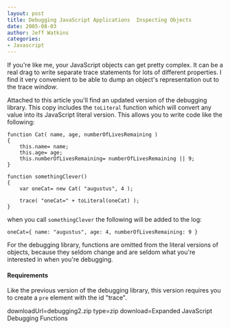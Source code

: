 ```yaml
---
layout: post
title: Debugging JavaScript Applications  Inspecting Objects
date: 2005-08-03
author: Jeff Watkins
categories:
- Javascript
---
```


If you're like me, your JavaScript objects can get pretty complex. It can be a real drag to write separate trace statements for lots of different properties. I find it very convenient to be able to dump an object's representation out to the trace *window*.
<!--more-->
Attached to this article you'll find an updated version of the debugging library. This copy includes the `toLiteral` function which will convert any value into its JavaScript literal version. This allows you to write code like the following:

	function Cat( name, age, numberOfLivesRemaining )
	{
		this.name= name;
		this.age= age;
		this.numberOfLivesRemaining= numberOfLivesRemaining || 9;
	}

	function somethingClever()
	{
		var oneCat= new Cat( "augustus", 4 );

		trace( "oneCat=" + toLiteral(oneCat) );
	}

when you call `somethingClever` the following will be added to the log:

	oneCat={ name: "augustus", age: 4, numberOfLivesRemaining: 9 }

For the debugging library, functions are omitted from the literal versions of objects, because they seldom change and are seldom what you're interested in when you're debugging.

#### Requirements ####

Like the previous version of the debugging library, this version requires you to create a `pre` element with the id "trace".

downloadUrl=debugging2.zip
type=zip
download=Expanded JavaScript Debugging Functions